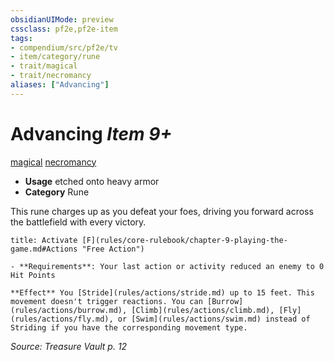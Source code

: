 ```yaml
---
obsidianUIMode: preview
cssclass: pf2e,pf2e-item
tags:
- compendium/src/pf2e/tv
- item/category/rune
- trait/magical
- trait/necromancy
aliases: ["Advancing"]
---
```

# Advancing *Item 9+*  
[magical](rules/traits/magical.md)  [necromancy](rules/traits/necromancy.md)  

- **Usage** etched onto heavy armor
- **Category** Rune

This rune charges up as you defeat your foes, driving you forward across the battlefield with every victory.

```ad-embed-ability
title: Activate [F](rules/core-rulebook/chapter-9-playing-the-game.md#Actions "Free Action")

- **Requirements**: Your last action or activity reduced an enemy to 0 Hit Points

**Effect** You [Stride](rules/actions/stride.md) up to 15 feet. This movement doesn't trigger reactions. You can [Burrow](rules/actions/burrow.md), [Climb](rules/actions/climb.md), [Fly](rules/actions/fly.md), or [Swim](rules/actions/swim.md) instead of Striding if you have the corresponding movement type.
```

*Source: Treasure Vault p. 12*